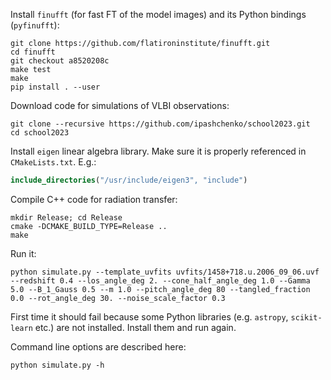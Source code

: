 Install ``finufft`` (for fast FT of the model images) and its Python bindings (``pyfinufft``):


```shell
git clone https://github.com/flatironinstitute/finufft.git
cd finufft
git checkout a8520208c
make test
make
pip install . --user
```


Download code for simulations of VLBI observations:
```shell
git clone --recursive https://github.com/ipashchenko/school2023.git
cd school2023
```

Install ``eigen`` linear algebra library. Make sure it is properly referenced in ``CMakeLists.txt``. E.g.:
```cmake
include_directories("/usr/include/eigen3", "include")
```

Compile C++ code for radiation transfer:
```shell
mkdir Release; cd Release
cmake -DCMAKE_BUILD_TYPE=Release ..
make
```

Run it:
```shell
python simulate.py --template_uvfits uvfits/1458+718.u.2006_09_06.uvf --redshift 0.4 --los_angle_deg 2. --cone_half_angle_deg 1.0 --Gamma 5.0 --B_1_Gauss 0.5 --m 1.0 --pitch_angle_deg 80 --tangled_fraction 0.0 --rot_angle_deg 30. --noise_scale_factor 0.3
```
First time it should fail because some Python libraries (e.g. ``astropy``, ``scikit-learn`` etc.) are not installed.
Install them and run again.

Command line options are described here:
```shell
python simulate.py -h
```
